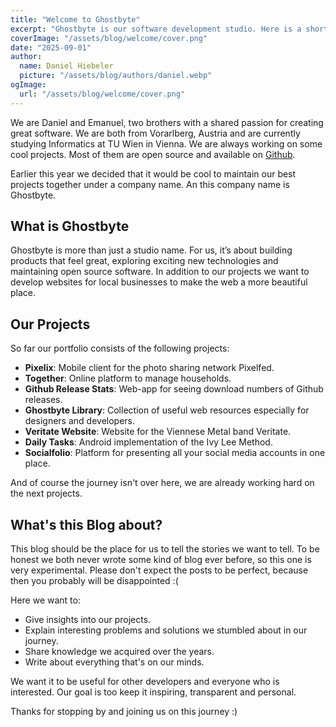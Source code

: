 ```yaml
---
title: "Welcome to Ghostbyte"
excerpt: "Ghostbyte is our software development studio. Here is a short introduction who we are and what to expect from Ghostbyte and from this blog."
coverImage: "/assets/blog/welcome/cover.png"
date: "2025-09-01"
author:
  name: Daniel Hiebeler
  picture: "/assets/blog/authors/daniel.webp"
ogImage:
  url: "/assets/blog/welcome/cover.png"
---
```


We are Daniel and Emanuel, two brothers  with a shared passion for creating great software. We are both from Vorarlberg, Austria and are currently studying Informatics at TU Wien in Vienna. We are always working on some cool projects. Most of them are open source and available on [Github](https://github.com/ghostbyte-dev).

Earlier this year we decided that it would be cool to maintain our best projects together under a company name. An this company name is Ghostbyte.

## What is Ghostbyte
Ghostbyte is more than just a studio name. For us, it’s about building products that feel great, exploring exciting new technologies and maintaining open source software. In addition to our projects we want to develop websites for local businesses to make the web a more beautiful place.

## Our Projects
So far our portfolio consists of the following projects:
+ **Pixelix**: Mobile client for the photo sharing network Pixelfed.
+ **Together**: Online platform to manage households.
+ **Github Release Stats**: Web-app for seeing download numbers of Github releases.
+ **Ghostbyte Library**: Collection of useful web resources especially for designers and developers.
+ **Veritate Website**: Website for the Viennese Metal band Veritate.
+ **Daily Tasks**: Android implementation of the Ivy Lee Method.
+ **Socialfolio**: Platform for presenting all your social media accounts in one place.

And of course the journey isn't over here, we are already working hard on the next projects.

## What's this Blog about?
This blog should be the place for us to tell the stories we want to tell.
To be honest we both never wrote some kind of blog ever before, so this one is very experimental. Please don't expect the posts to be perfect, because then you probably will be disappointed :(

Here we want to:
+ Give insights into our projects.
+ Explain interesting problems and solutions we stumbled about in our journey.
+ Share knowledge we acquired over the years.
+ Write about everything that's on our minds.

We want it to be useful for other developers and everyone who is interested. Our goal is too keep it inspiring, transparent and personal.

Thanks for stopping by and joining us on this journey :)